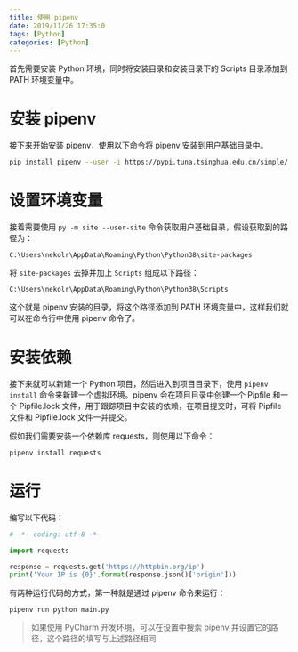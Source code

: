 ```yaml
---
title: 使用 pipenv
date: 2019/11/26 17:35:0
tags: [Python]
categories: [Python]
---
```


首先需要安装 Python 环境，同时将安装目录和安装目录下的 Scripts 目录添加到 PATH 环境变量中。

<!--more-->

# 安装 pipenv
接下来开始安装 pipenv，使用以下命令将 pipenv 安装到用户基础目录中。

```bash
pip install pipenv --user -i https://pypi.tuna.tsinghua.edu.cn/simple/
```

# 设置环境变量
接着需要使用 `py -m site --user-site` 命令获取用户基础目录，假设获取到的路径为：

```
C:\Users\nekolr\AppData\Roaming\Python\Python38\site-packages
```

将 `site-packages` 去掉并加上 `Scripts` 组成以下路径：

```
C:\Users\nekolr\AppData\Roaming\Python\Python38\Scripts
```

这个就是 pipenv 安装的目录，将这个路径添加到 PATH 环境变量中，这样我们就可以在命令行中使用 pipenv 命令了。

# 安装依赖
接下来就可以新建一个 Python 项目，然后进入到项目目录下，使用 `pipenv install` 命令来新建一个虚拟环境。pipenv 会在项目目录中创建一个 Pipfile 和一个 Pipfile.lock 文件，用于跟踪项目中安装的依赖，在项目提交时，可将 Pipfile 文件和 Pipfile.lock 文件一并提交。

假如我们需要安装一个依赖库 requests，则使用以下命令：

```bash
pipenv install requests
```

# 运行
编写以下代码：

```python
# -*- coding: utf-8 -*-

import requests

response = requests.get('https://httpbin.org/ip')
print('Your IP is {0}'.format(response.json()['origin']))

```

有两种运行代码的方式，第一种就是通过 pipenv 命令来运行：

```
pipenv run python main.py
```

> 如果使用 PyCharm 开发环境，可以在设置中搜索 pipenv 并设置它的路径，这个路径的填写与上述路径相同